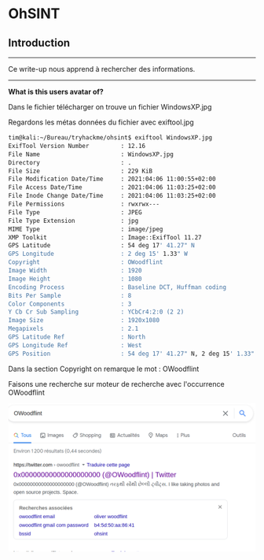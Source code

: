 # OhSINT #

## Introduction ## 
***
Ce write-up nous apprend à rechercher des informations.

***
**What is this users avatar of?**

Dans le fichier télécharger on trouve un fichier WindowsXP.jpg

Regardons les métas données du fichier avec exiftool.jpg
 
 ```bash
 tim@kali:~/Bureau/tryhackme/ohsint$ exiftool WindowsXP.jpg 
ExifTool Version Number         : 12.16
File Name                       : WindowsXP.jpg
Directory                       : .
File Size                       : 229 KiB
File Modification Date/Time     : 2021:04:06 11:00:55+02:00
File Access Date/Time           : 2021:04:06 11:03:25+02:00
File Inode Change Date/Time     : 2021:04:06 11:03:25+02:00
File Permissions                : rwxrwx---
File Type                       : JPEG
File Type Extension             : jpg
MIME Type                       : image/jpeg
XMP Toolkit                     : Image::ExifTool 11.27
GPS Latitude                    : 54 deg 17' 41.27" N
GPS Longitude                   : 2 deg 15' 1.33" W
Copyright                       : OWoodflint
Image Width                     : 1920
Image Height                    : 1080
Encoding Process                : Baseline DCT, Huffman coding
Bits Per Sample                 : 8
Color Components                : 3
Y Cb Cr Sub Sampling            : YCbCr4:2:0 (2 2)
Image Size                      : 1920x1080
Megapixels                      : 2.1
GPS Latitude Ref                : North
GPS Longitude Ref               : West
GPS Position                    : 54 deg 17' 41.27" N, 2 deg 15' 1.33" W
```

Dans la section Copyright on remarque le mot : OWoodflint

Faisons une recherche sur moteur de recherche avec l'occurrence  OWoodflint

![Moteur-recherche](./moteur-recherche.png)